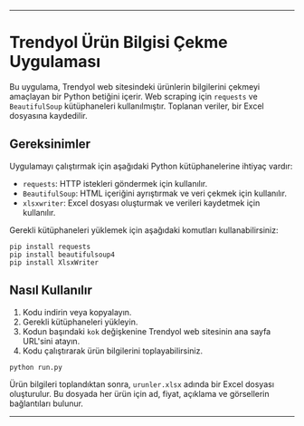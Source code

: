 
---

# Trendyol Ürün Bilgisi Çekme Uygulaması

Bu uygulama, Trendyol web sitesindeki ürünlerin bilgilerini çekmeyi amaçlayan bir Python betiğini içerir. Web scraping için `requests` ve `BeautifulSoup` kütüphaneleri kullanılmıştır. Toplanan veriler, bir Excel dosyasına kaydedilir.

## Gereksinimler

Uygulamayı çalıştırmak için aşağıdaki Python kütüphanelerine ihtiyaç vardır:

- `requests`: HTTP istekleri göndermek için kullanılır.
- `BeautifulSoup`: HTML içeriğini ayrıştırmak ve veri çekmek için kullanılır.
- `xlsxwriter`: Excel dosyası oluşturmak ve verileri kaydetmek için kullanılır.

Gerekli kütüphaneleri yüklemek için aşağıdaki komutları kullanabilirsiniz:

```
pip install requests
pip install beautifulsoup4
pip install XlsxWriter
```

## Nasıl Kullanılır

1. Kodu indirin veya kopyalayın.
2. Gerekli kütüphaneleri yükleyin.
3. Kodun başındaki `kok` değişkenine Trendyol web sitesinin ana sayfa URL'sini atayın.
4. Kodu çalıştırarak ürün bilgilerini toplayabilirsiniz.

```python
python run.py
```

Ürün bilgileri toplandıktan sonra, `urunler.xlsx` adında bir Excel dosyası oluşturulur. Bu dosyada her ürün için ad, fiyat, açıklama ve görsellerin bağlantıları bulunur.


---